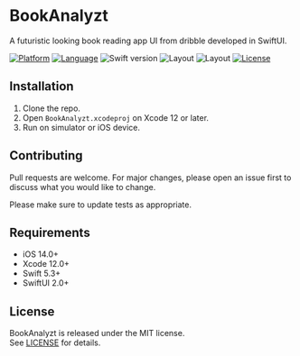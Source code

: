 # BookAnalyzt
A futuristic looking book reading app UI from dribble developed in SwiftUI.

[![Platform](http://img.shields.io/badge/platform-iOS-blue.svg?style=flat)](https://developer.apple.com/iphone/index.action)
[![Language](http://img.shields.io/badge/language-Swift-brightgreen.svg?style=flat)](https://developer.apple.com/swift)
![Swift version](https://img.shields.io/badge/Swift-5.3-orange.svg)
![Layout](https://img.shields.io/badge/layout-SwiftUI-darkblue.svg)
![Layout](https://img.shields.io/badge/SwiftUI-2.0-black.svg)
[![License](http://img.shields.io/badge/license-MIT-lightgray.svg?style=flat)](https://github.com/bibinjacobpulickal/BookAnalyzt/blob/master/LICENSE)

## Installation
1. Clone the repo.
2. Open `BookAnalyzt.xcodeproj` on Xcode 12 or later.
3. Run on simulator or iOS device.

## Contributing
Pull requests are welcome. For major changes, please open an issue first to discuss what you would like to change.

Please make sure to update tests as appropriate.

## Requirements

- iOS 14.0+
- Xcode 12.0+
- Swift 5.3+
- SwiftUI 2.0+

## License
BookAnalyzt is released under the MIT license.  
See [LICENSE](https://github.com/bibinjacobpulickal/BookAnalyzt/blob/master/LICENSE) for details.
